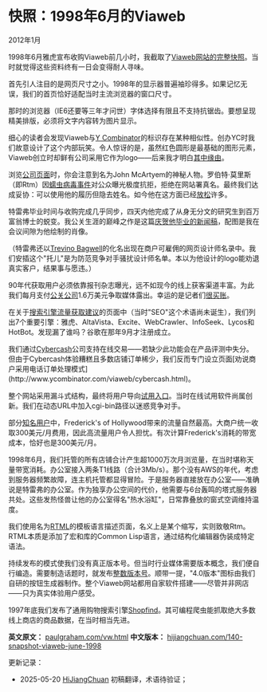 
# 快照：1998年6月的Viaweb

2012年1月

1998年6月雅虎宣布收购Viaweb前几小时，我截取了[Viaweb网站的完整快照](http://ycombinator.com/viaweb)。当时就觉得这些资料终有一日会变得耐人寻味。

首先引人注目的是网页尺寸之小。1998年的显示器普遍袖珍得多。如果记忆无误，我们的首页恰好适配当时主流浏览器的窗口尺寸。

那时的浏览器（IE6还要等三年才问世）字体选择有限且不支持抗锯齿。要想呈现精美排版，必须将文字内容转为图片显示。

细心的读者会发现Viaweb与[Y Combinator](http://ycombinator.com)的标识存在某种相似性。创办YC时我们故意设计了这个内部玩笑。令人惊讶的是，虽然红色圆形是最基础的图形元素，Viaweb创立时却鲜有公司采用它作为logo——后来我才明白[其中缘由](https://hijiangchuan.com/paulgraham/EXTRA030-Mitsubishi-Zero)。

浏览[公司页面](http://www.ycombinator.com/viaweb/com.html)时，你会注意到名为John McArtyem的神秘人物。罗伯特·莫里斯（即Rtm）因[蠕虫病毒事件](http://en.wikipedia.org/wiki/Morris_worm)对公众曝光极度抗拒，拒绝在网站署真名。最终我们达成妥协：可以使用他的履历但隐去姓名。如今他在这方面已经[放松](http://ycombinator.com/people.html)许多。

特雷弗毕业时间与收购完成几乎同步，四天内他完成了从身无分文的研究生到百万富翁博士的蜕变。我公关生涯的巅峰之作是这篇[庆贺他毕业的新闻稿](http://ycombinator.com/viaweb/trevor.html)，配图是我在会议间隙为他绘制的肖像。

（特雷弗还以[Trevino Bagwell](http://ycombinator.com/viaweb/tlbwebdesign.html)的化名出现在商户可雇佣的网页设计师名录中。我们安插这个"托儿"是为防范竞争对手骚扰设计师名单。本以为他设计的logo能劝退真实客户，结果事与愿违。）

90年代获取用户必须依靠报刊杂志曝光，远不如现今的线上获客渠道丰富。为此我们每月支付[公关公司](https://hijiangchuan.com/paulgraham/045-The-Submarine)1.6万美元争取媒体露出。幸运的是记者们[很买账](http://ycombinator.com/viaweb/presquot.html)。

在关于[搜索引擎流量获取建议](http://ycombinator.com/viaweb/se.html)的页面中（当时"SEO"这个术语尚未诞生），我们列出7个重要引擎：雅虎、AltaVista、Excite、WebCrawler、InfoSeek、Lycos和HotBot。发现漏了谁吗？谷歌在那年9月才注册成立。

我们通过[Cybercash](http://en.wikipedia.org/wiki/CyberCash,_Inc.)公司支持在线交易——若缺少此功能会在产品评测中失分。但由于Cybercash体验糟糕且多数店铺订单稀少，我们反而专门设立页面[劝说商户采用电话订单处理模式](http://www.ycombinator.com/viaweb/cybercash.html)。

整个网站采用漏斗式结构，最终将用户导向[试用入口](http://ycombinator.com/viaweb/tesdriv.html)。当时在线试用软件尚属创新。我们在动态URL中加入cgi-bin路径以迷惑竞争对手。

部分[知名用户](http://ycombinator.com/viaweb/us.html)中，Frederick's of Hollywood带来的流量自然最高。大商户统一收取300美元/月费用，因此高流量用户令人担忧。有次计算Frederick's消耗的带宽成本，恰好也是300美元/月。

1998年6月，我们托管的所有店铺合计产生超1000万次月浏览量，在当时堪称天量带宽消耗。办公室接入两条T1线路（合计3Mb/s）。那个没有AWS的年代，考虑到服务器频繁故障，连主机托管都显得冒险。于是服务器直接放在办公室——准确说是特雷弗的办公室。作为独享办公空间的代价，他需要与6台轰鸣的塔式服务器共处。这些发热怪兽让他的办公室得名"热水浴缸"，日常靠叠放的窗式空调维持温度。

我们使用名为[RTML](http://ycombinator.com/viaweb/rtml.html)的模板语言描述页面，名义上是某个缩写，实则致敬Rtm。RTML本质是添加了宏和库的Common Lisp语言，通过结构化编辑器伪装成特定语法。

持续发布的模式使我们没有真正版本号。但当时行业媒体需要版本概念，我们便自行编造。需要制造话题时，就发布[整数版本号](http://www.ycombinator.com/viaweb/rel4.html)。顺带一提，"4.0版本"图标由我们自研的按钮生成器制作。整个Viaweb网站都用自家软件搭建——尽管并非网店——只为真实体验用户感受。

1997年底我们发布了通用购物搜索引擎[Shopfind](http://ycombinator.com/viaweb/shoprel.html)。其可编程爬虫能抓取绝大多数线上商店的商品数据，在当时相当先进。

**英文原文：** [paulgraham.com/vw.html](https://paulgraham.com/vw.html)
**中文版本：** [hijiangchuan.com/140-snapshot-viaweb-june-1998](https://hijiangchuan.com/140-snapshot-viaweb-june-1998)



更新记录：
- 2025-05-20 [HiJiangChuan](https://hijiangchuan.com) 初稿翻译，术语待验证；
